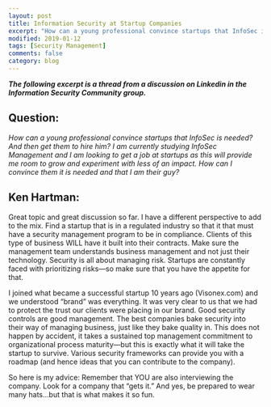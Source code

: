 ```yaml
---
layout: post
title: Information Security at Startup Companies
excerpt: "How can a young professional convince startups that InfoSec is needed?"
modified: 2019-01-12
tags: [Security Management]
comments: false
category: blog
---
```


<strong><em>The following excerpt is a thread from a discussion on Linkedin in the Information Security Community group.</em></strong>

## Question:

<em>How can a young professional convince startups that InfoSec is needed? And then get them to hire him?  </em><em>I am currently studying InfoSec Management and I am looking to get a job at startups as this will provide me room to grow and experiment with less of an impact. How can I convince them it is needed and that I am their guy?</em>

## Ken Hartman:

Great topic and great discussion so far. I have a different perspective to add to the mix. Find a startup that is in a regulated industry so that it that must have a security management program to be in compliance. Clients of this type of business WILL have it built into their contracts. Make sure the management team understands business management and not just their technology.  Security is all about managing risk. Startups are constantly faced with prioritizing risks—so make sure that you have the appetite for that.

I joined what became a successful startup 10 years ago (Visonex.com) and we understood “brand” was everything. It was very clear to us that we had to protect the trust our clients were placing in our brand. Good security controls are good management.  The best companies bake security into their way of managing business, just like they bake quality in. This does not happen by accident, it takes a sustained top management commitment to organizational process maturity—but this is exactly what it will take the startup to survive. Various security frameworks can provide you with a roadmap (and hence ideas that you can contribute to the company).

So here is my advice: Remember that YOU are also interviewing the company. Look for a company that “gets it.” And yes, be prepared to wear many hats…but that is what makes it so fun.

